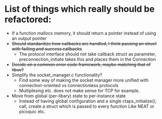 # List of things which really should be refactored:

 * If a function mallocs memory, it should return a pointer instead of using an output pointer
 * ~~Should standardize how callbacks are handled, I think passing an struct with failling and success callbacks~~
    * The protocol interface should not take callback struct as parameter, preconnection_initiate
      takes this and places them in the Connection
 * ~~Decide on a common error code framework, maybe matching that of libuv?~~
 * Simplify the socket_manager.c functionality?
   * Find some way of making the socket manager more unified with connection-oriented vs connectionless protocols
   * Multiplexing etc. does not make sense for TCP for example.
 * Move from global (per-libary) state to per-instance state
   * Instead of having global configuration and a single ctaps_initialize(); call, create a struct which is passed to every function
     Like NEAT or picoquic etc.
